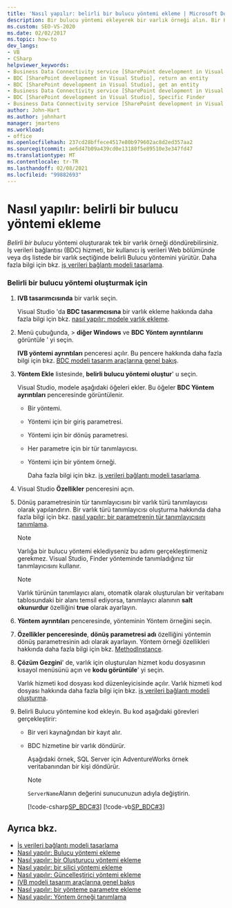 ```yaml
---
title: 'Nasıl yapılır: belirli bir bulucu yöntemi ekleme | Microsoft Docs'
description: Bir bulucu yöntemi ekleyerek bir varlık örneği alın. Bir Kullanıcı bir iş verileri Web bölümünde veya dış listede bir varlık seçtiğinde BDC hizmeti yöntemi çağırır.
ms.custom: SEO-VS-2020
ms.date: 02/02/2017
ms.topic: how-to
dev_langs:
- VB
- CSharp
helpviewer_keywords:
- Business Data Connectivity service [SharePoint development in Visual Studio], Specific Finder
- BDC [SharePoint development in Visual Studio], return an entity
- BDC [SharePoint development in Visual Studio], get an entity
- Business Data Connectivity service [SharePoint development in Visual Studio], return an entity
- BDC [SharePoint development in Visual Studio], Specific Finder
- Business Data Connectivity service [SharePoint development in Visual Studio], get an entity
author: John-Hart
ms.author: johnhart
manager: jmartens
ms.workload:
- office
ms.openlocfilehash: 237cd28bffece4517e80b979602ac8d2ed357aa2
ms.sourcegitcommit: ae6d47b09a439cd0e13180f5e89510e3e347fd47
ms.translationtype: MT
ms.contentlocale: tr-TR
ms.lasthandoff: 02/08/2021
ms.locfileid: "99882693"
---
```

# <a name="how-to-add-a-specific-finder-method"></a>Nasıl yapılır: belirli bir bulucu yöntemi ekleme
  *Belirli bir bulucu* yöntemi oluşturarak tek bir varlık örneği döndürebilirsiniz. Iş verileri bağlantısı (BDC) hizmeti, bir kullanıcı iş verileri Web bölümünde veya dış listede bir varlık seçtiğinde belirli Bulucu yöntemini yürütür. Daha fazla bilgi için bkz. [iş verileri bağlantı modeli tasarlama](../sharepoint/designing-a-business-data-connectivity-model.md).

### <a name="to-create-a-specific-finder-method"></a>Belirli bir bulucu yöntemi oluşturmak için

1. **IVB tasarımcısında** bir varlık seçin.

    Visual Studio 'da **BDC tasarımcısına** bir varlık ekleme hakkında daha fazla bilgi için bkz. [nasıl yapılır: modele varlık ekleme](../sharepoint/how-to-add-an-entity-to-a-model.md).

2. Menü çubuğunda,   >  **diğer Windows** ve **BDC Yöntem ayrıntılarını** görüntüle ' yi seçin.

    **IVB yöntemi ayrıntıları** penceresi açılır. Bu pencere hakkında daha fazla bilgi için bkz. [BDC modeli tasarım araçlarına genel bakış](../sharepoint/bdc-model-design-tools-overview.md).

3. **Yöntem Ekle** listesinde, **belirli bulucu yöntemi oluştur**' u seçin.

    Visual Studio, modele aşağıdaki öğeleri ekler. Bu öğeler **BDC Yöntem ayrıntıları** penceresinde görüntülenir.

   - Bir yöntemi.

   - Yöntemi için bir giriş parametresi.

   - Yöntemi için bir dönüş parametresi.

   - Her parametre için bir tür tanımlayıcısı.

   - Yöntemi için bir yöntem örneği.

     Daha fazla bilgi için bkz. [iş verileri bağlantı modeli tasarlama](../sharepoint/designing-a-business-data-connectivity-model.md).

4. Visual Studio **Özellikler** penceresini açın.

5. Dönüş parametresinin tür tanımlayıcısını bir varlık türü tanımlayıcısı olarak yapılandırın. Bir varlık türü tanımlayıcısı oluşturma hakkında daha fazla bilgi için bkz. [nasıl yapılır: bir parametrenin tür tanımlayıcısını tanımlama](../sharepoint/how-to-define-the-type-descriptor-of-a-parameter.md).

   > [!NOTE]
   > Varlığa bir bulucu yöntemi eklediyseniz bu adımı gerçekleştirmeniz gerekmez. Visual Studio, Finder yönteminde tanımladığınız tür tanımlayıcısını kullanır.

   > [!NOTE]
   > Varlık türünün tanımlayıcı alanı, otomatik olarak oluşturulan bir veritabanı tablosundaki bir alanı temsil ediyorsa, tanımlayıcı alanının **salt okunurdur** özelliğini **true** olarak ayarlayın.

6. **Yöntem ayrıntıları** penceresinde, yönteminin Yöntem örneğini seçin.

7. **Özellikler penceresinde**, **dönüş parametresi adı** özelliğini yöntemin dönüş parametresinin adı olarak ayarlayın. Yöntem örneği özellikleri hakkında daha fazla bilgi için bkz. [MethodInstance](/previous-versions/office/developer/sharepoint-2010/ee556838(v=office.14)).

8. **Çözüm Gezgini**' de, varlık için oluşturulan hizmet kodu dosyasının kısayol menüsünü açın ve **kodu görüntüle**' yi seçin.

    Varlık hizmeti kod dosyası kod düzenleyicisinde açılır. Varlık hizmeti kod dosyası hakkında daha fazla bilgi için bkz. [iş verileri bağlantı modeli oluşturma](../sharepoint/creating-a-business-data-connectivity-model.md).

9. Belirli Bulucu yöntemine kod ekleyin. Bu kod aşağıdaki görevleri gerçekleştirir:

   - Bir veri kaynağından bir kayıt alır.

   - BDC hizmetine bir varlık döndürür.

     Aşağıdaki örnek, SQL Server için AdventureWorks örnek veritabanından bir kişi döndürür.

     > [!NOTE]
     > `ServerName`Alanın değerini sunucunuzun adıyla değiştirin.

     [!code-csharp[SP_BDC#3](../sharepoint/codesnippet/CSharp/SP_BDC/bdcmodel1/contactservice.cs#3)]
     [!code-vb[SP_BDC#3](../sharepoint/codesnippet/VisualBasic/sp_bdc/bdcmodel1/contactservice.vb#3)]

## <a name="see-also"></a>Ayrıca bkz.
- [İş verileri bağlantı modeli tasarlama](../sharepoint/designing-a-business-data-connectivity-model.md)
- [Nasıl yapılır: Bulucu yöntemi ekleme](../sharepoint/how-to-add-a-finder-method.md)
- [Nasıl yapılır: bir Oluşturucu yöntemi ekleme](../sharepoint/how-to-add-a-creator-method.md)
- [Nasıl yapılır: bir silici yöntemi ekleme](../sharepoint/how-to-add-a-deleter-method.md)
- [Nasıl yapılır: Güncelleştirici yöntemi ekleme](../sharepoint/how-to-add-an-updater-method.md)
- [IVB modeli tasarım araçlarına genel bakış](../sharepoint/bdc-model-design-tools-overview.md)
- [Nasıl yapılır: bir yönteme parametre ekleme](../sharepoint/how-to-add-a-parameter-to-a-method.md)
- [Nasıl yapılır: Yöntem örneği tanımlama](../sharepoint/how-to-define-a-method-instance.md)
